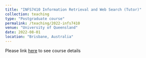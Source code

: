 ```yaml
---
title: "INFS7410 Information Retrieval and Web Search (Tutor)"
collection: teaching
type: "Postgraduate course"
permalink: /teaching/2022-infs7410
venue: "University of Queensland"
date: 2022-08-01
location: "Brisbane, Australia"
---
```


Please link [here](https://my.uq.edu.au/programs-courses/course.html?course_code=INFS7410) to see course details
